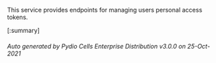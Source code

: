 






This service provides endpoints for managing users personal access tokens.

[:summary]

###### Auto generated by Pydio Cells Enterprise Distribution v3.0.0 on 25-Oct-2021
